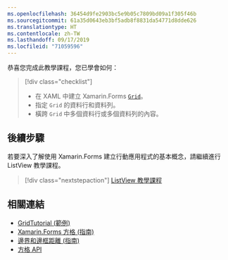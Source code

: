 ```yaml
---
ms.openlocfilehash: 36454d9fe2903bc5e9b05c7809bd09a1f305f46b
ms.sourcegitcommit: 61a35d0643eb3bf5adb8f8831da54771d8dde626
ms.translationtype: HT
ms.contentlocale: zh-TW
ms.lasthandoff: 09/17/2019
ms.locfileid: "71059596"
---
```

恭喜您完成此教學課程，您已學會如何：

> [!div class="checklist"]
>
> - 在 XAML 中建立 Xamarin.Forms [`Grid`](xref:Xamarin.Forms.Grid)。
> - 指定 `Grid` 的資料行和資料列。
> - 橫跨 `Grid` 中多個資料行或多個資料列的內容。

## <a name="next-steps"></a>後續步驟

若要深入了解使用 Xamarin.Forms 建立行動應用程式的基本概念，請繼續進行 ListView 教學課程。

> [!div class="nextstepaction"]
> [ListView 教學課程](~/get-started/tutorials/listview/index.yml)

## <a name="related-links"></a>相關連結

- [GridTutorial (範例)](https://docs.microsoft.com/samples/xamarin/xamarin-forms-samples/getstarted-tutorials-gridtutorial/)
- [Xamarin.Forms 方格 (指南)](~/xamarin-forms/user-interface/layouts/grid.md)
- [邊界和邊框距離 (指南)](~/xamarin-forms/user-interface/layouts/margin-and-padding.md)
- [方格 API](xref:Xamarin.Forms.Grid)
